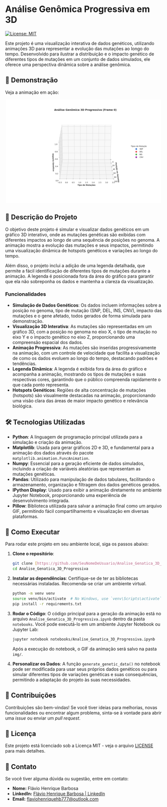 # Análise Genômica Progressiva em 3D

[![License: MIT](https://img.shields.io/badge/License-MIT-yellow.svg)](https://opensource.org/licenses/MIT)

Este projeto é uma visualização interativa de dados genéticos, utilizando animações 3D para representar a evolução das mutações ao longo do tempo. Desenvolvido para ilustrar a distribuição e o impacto genético de diferentes tipos de mutações em um conjunto de dados simulados, ele oferece uma perspectiva dinâmica sobre a análise genômica.

## 🚀 Demonstração

Veja a animação em ação:

<p align="center">
  <img src="media/genome_analysis_3d_with_legend.gif" alt="Animação 3D de Análise Genômica" width="500"/>
</p>

## 📝 Descrição do Projeto

O objetivo deste projeto é simular e visualizar dados genéticos em um gráfico 3D interativo, onde as mutações genéticas são exibidas com diferentes impactos ao longo de uma sequência de posições no genoma. A animação mostra a evolução das mutações e seus impactos, permitindo uma visualização dinâmica de hotspots genéticos e variações ao longo do tempo.

Além disso, o projeto inclui a adição de uma legenda detalhada, que permite a fácil identificação de diferentes tipos de mutações durante a animação. A legenda é posicionada fora da área do gráfico para garantir que ela não sobreponha os dados e mantenha a clareza da visualização.

### Funcionalidades

* **Simulação de Dados Genéticos**: Os dados incluem informações sobre a posição no genoma, tipo de mutação (SNP, DEL, INS, CNV), impacto das mutações e o gene afetado, todos gerados de forma simulada para demonstração.
* **Visualização 3D Interativa**: As mutações são representadas em um gráfico 3D, com a posição no genoma no eixo X, o tipo de mutação no eixo Y e o impacto genético no eixo Z, proporcionando uma compreensão espacial dos dados.
* **Animação Progressiva**: As mutações são inseridas progressivamente na animação, com um controle de velocidade que facilita a visualização de como os dados evoluem ao longo do tempo, destacando padrões e tendências.
* **Legenda Dinâmica**: A legenda é exibida fora da área do gráfico e acompanha a animação, mostrando os tipos de mutações e suas respectivas cores, garantindo que o público compreenda rapidamente o que cada ponto representa.
* **Hotspots Genéticos**: Regiões de alta concentração de mutações (hotspots) são visualmente destacadas na animação, proporcionando uma visão clara das áreas de maior impacto genético e relevância biológica.

## 🛠️ Tecnologias Utilizadas

* **Python**: A linguagem de programação principal utilizada para a simulação e criação da animação.
* **Matplotlib**: Usada para gerar gráficos 2D e 3D, e fundamental para a animação dos dados através do pacote `matplotlib.animation.FuncAnimation`.
* **Numpy**: Essencial para a geração eficiente de dados simulados, incluindo a criação de variáveis aleatórias que representam as mutações genéticas.
* **Pandas**: Utilizado para manipulação de dados tabulares, facilitando o armazenamento, organização e filtragem dos dados genéticos gerados.
* **IPython Display**: Usado para exibir a animação diretamente no ambiente Jupyter Notebook, proporcionando uma experiência de desenvolvimento integrada.
* **Pillow**: Biblioteca utilizada para salvar a animação final como um arquivo GIF, permitindo fácil compartilhamento e visualização em diversas plataformas.

## 🚀 Como Executar

Para rodar este projeto em seu ambiente local, siga os passos abaixo:

1.  **Clone o repositório**:

    ```bash
    git clone [https://github.com/SeuNomeDeUsuario/Analise_Genatica_3D_Progressiva.git](https://github.com/SeuNomeDeUsuario/Analise_Genatica_3D_Progressiva.git)
    cd Analise_Genatica_3D_Progressiva
    ```

2.  **Instalar as dependências**:
    Certifique-se de ter as bibliotecas necessárias instaladas. Recomenda-se criar um ambiente virtual.

    ```bash
    python -m venv venv
    source venv/bin/activate  # No Windows, use `venv\Scripts\activate`
    pip install -r requirements.txt
    ```

3.  **Rodar o Código**:
    O código principal para a geração da animação está no arquivo `Analise_Genatica_3D_Progressiva.ipynb` dentro da pasta `notebooks`. Você pode executá-lo em um ambiente Jupyter Notebook ou Jupyter Lab:

    ```bash
    jupyter notebook notebooks/Analise_Genatica_3D_Progressiva.ipynb
    ```

    Após a execução do notebook, o GIF da animação será salvo na pasta `img/`.

4.  **Personalizar os Dados**:
    A função `generate_genetic_data()` no notebook pode ser modificada para usar seus próprios dados genéticos ou para simular diferentes tipos de variações genéticas e suas consequências, permitindo a adaptação do projeto às suas necessidades.

## 🤝 Contribuições

Contribuições são bem-vindas! Se você tiver ideias para melhorias, novas funcionalidades ou encontrar algum problema, sinta-se à vontade para abrir uma *issue* ou enviar um *pull request*.

## 📄 Licença

Este projeto está licenciado sob a Licença MIT - veja o arquivo [LICENSE](LICENSE) para mais detalhes.

## 📧 Contato

Se você tiver alguma dúvida ou sugestão, entre em contato:

* **Nome:** Flávio Henrique Barbosa
* **LinkedIn:** [Flávio Henrique Barbosa | LinkedIn](https://www.linkedin.com/in/fl%C3%A1vio-henrique-barbosa-38465938)
* **Email:** flaviohenriquehb777@outlook.com




